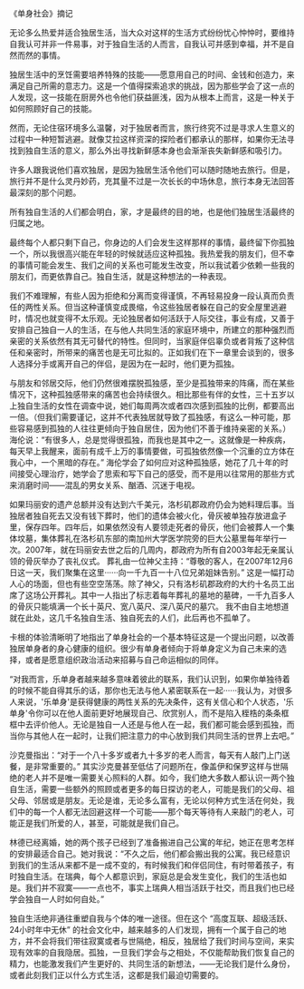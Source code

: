 《单身社会》摘记

无论多么热爱并适合独居生活，当大众对这样的生活方式纷纷忧心忡忡时，要维持自我认可并非一件易事，对于独自生活的人而言，自我认可并感到幸福，并不是自然而然的事情。

独居生活中的烹饪需要培养特殊的技能——愿意用自己的时间、金钱和创造力，来满足自己所需的意志力。这是一个值得探索追求的挑战，因为那些学会了这一点的人发现，这一技能在厨房外也令他们获益匪浅，因为从根本上而言，这是一种关于如何照顾好自己的技能。

然而，无论住宿环境多么温馨，对于独居者而言，旅行终究不过是寻求人生意义的过程中一种短暂逃避。就像艾拉这样资深的探险者们都承认的那样，如果你无法寻找到独自生活的意义，那么外出寻找新鲜感本身也会渐渐丧失新鲜感和吸引力。

许多人跟我说他们喜欢独居，是因为独居生活令他们可以随时随地去旅行。但是，旅行并不是什么灵丹妙药，充其量不过是一次长长的中场休息，旅行本身无法回答最深刻的那个问题。

所有独自生活的人们都会明白，家，才是最终的目的地，也是他们独居生活最终的归属之地。

最终每个人都只剩下自己，你身边的人们会发生这样那样的事情，最终留下你孤独一个，所以我很高兴能在年轻的时候就适应这种孤独。我热爱我的朋友们，但不幸的事情可能会发生、我们之间的关系也可能发生改变，所以我试着少依赖一些我的朋友们，而更依靠自己。独自生活，就是这种想法的一种表现。

我们不难理解，有些人因为拒绝和分离而变得谨慎，不再轻易投身一段认真而负责任的两性关系。但当这种谨慎变成畏缩，令这些独居者躲在自己的安全屋里逃避时，情况也就变得不太乐观。无论独居者如何活跃于人际交往，事业有成，又善于安排自己独自一人的生活，在与他人共同生活的家庭环境中，所建立的那种强烈而亲密的关系依然有其无可替代的特性。但同时，当家庭伴侣辜负或者背叛了这种信任和亲密时，所带来的痛苦也是无可比拟的。正如我们在下一章里会谈到的，很多人选择分手或离开自己的伴侣，是因为在一起时，他们更为孤独。

与朋友和邻居交际，他们仍然很难摆脱孤独感，至少是孤独带来的阵痛，而在某些情况下，这种孤独感带来的痛苦也会持续很久。相比那些有伴的女性，三十五岁以上独自生活的女性在调查中说，她们每周两次或者四次感到孤独的比例，都要高出一倍。（但我们需要谨记，这并不代表独居就导致了孤独感，有这么一种可能，那些容易感到孤独的人往往更倾向于独自居住，因为他们不善于维持亲密的关系。）海伦说：“有很多人，总是觉得很孤独，而我也是其中之一。这就像是一种疾病，每天早上我醒来，面前有成千上万的事情要做，可孤独依然像一个沉重的立方体在我心中，一个黑暗的存在。” 海伦学会了如何应对这种孤独感，她花了几十年的时间接受心理治疗，她学会了思索和写下自己的感受，而不是用以往常用的那些方式来消磨时间——混乱的男女关系、酗酒、沉迷于电视。

如果玛丽安的遗产总额并没有达到六千美元，洛杉矶郡政府仍会为她料理后事。当独居者独自死去又没有钱下葬时，他们的遗体会被火化，骨灰被单独存放进盒子里，保存四年。四年后，如果依然没有人要领走死者的骨灰，他们会被葬人一个集体坟墓，集体葬礼在洛杉矶东部的南加州大学医学院旁的巨大公墓里每年举行一次。2007年，就在玛丽安去世之后的几周内，郡政府为所有自2003年起无亲属认领的骨灰举办了丧礼仪式。
葬礼由一位神父主持：“尊敬的客人，在2007年12月6日这一天，我们聚集在这里······向一千九百一十八位兄弟姐妹告别。” 这是一幅打动人心的场面，但也有些空空荡荡。除了神父，只有洛杉矶郡政府的大约十名员工出席了这场公开葬礼。其中一人指出了标志着每年葬礼的墓地的墓碑，一千九百多人的骨灰只能填满一个长十英尺、宽八英尺、深八英尺的墓穴。
我不由自主地想道就在此处，这几千名独自生活、独自死去的人们，此后再也不孤单了。

卡根的体验清晰明了地指出了单身社会的一个基本特征这是一个提出问题，以改善独居单身者的身心健康的组织。很少有单身者倾向于将单身定义为自己未来的选择，或者是愿意组织政治活动来招募与自己命运相似的同伴。

“对我而言，乐单身者越来越多意味着彼此的联系，我们认识到，如果你单独待着的时候不能自得其乐的话，那你也无法与他人紧密联系在一起······我认为，对很多人来说，'乐单身'是获得健康的两性关系的先决条件，这有关信心和个人状态，'乐单身'令你可以在他人面前更好地展现自己、欣赏别人，而不是陷入桎梏的条条框框中去评价他人。无论是独自一人还是与他人在一起，我们都可能会感到孤独，而当你与其他人在一起时，让我们把注意力的中心放到我们共同生活的世界上去吧。”

沙克曼指出：“对于一个八十多岁或者九十多岁的老人而言，每天有人敲门上门送餐，是非常重要的。” 
其实沙克曼甚至低估了问题所在，像盖伊和保罗这样与世隔绝的老人并不是唯一需要关心照料的人群。如今，我们绝大多数人都认识一两个独自生活，需要一些额外的照顾或者更多的每日探访的老人，可能是我们的父母、祖父母、邻居或是朋友。无论是谁，无论多么富有，无论以何种方式生活在何处，我们中的每一个人都无法回避这样一个可能——那个每天等待有人来敲门的老人，可能正是我们所爱的人，甚至，可能就是我们自己。

林德已经离婚，她的两个孩子已经到了准备搬进自己公寓的年纪，她正在思考怎样的安排最适合自己。她对我说：“不久之后，他们都会搬出我的公寓。我已经意识到我们的生活从来都不是一成不变的，有时候我们和伴侣同住，有时带着孩子，有时独自生活。在瑞典，每个人都意识到，家庭总是会发生变化，我们的生活也如是。我们并不寂寞——一点也不，事实上瑞典人相当活跃于社交，而且我们也已经学会独自一人时如何自处。”

独自生活绝非通往重塑自我与个体的唯一途径。但在这个 “高度互联、超级活跃、24小时年中无休” 的社会文化中，越来越多的人们发现，拥有一个属于自己的地方，并不会将我们带往寂寞或者与世隔绝，相反，独居给了我们时间与空间，来实现有效率的自我隐居。孤独，一旦我们学会与之相处，不仅能帮助我们恢复自己的精力，也能激发我们产生更好的、共同生活的新想法，——无论我们是什么身份，或者此刻我们正以什么方式生活，这都是我们最迫切需要的。
